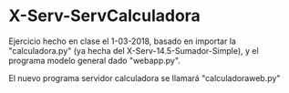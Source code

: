 # X-Serv-ServCalculadora

Ejercicio hecho en clase el 1-03-2018, basado en importar la "calculadora.py" (ya hecha del X-Serv-14.5-Sumador-Simple), y el programa modelo general dado "webapp.py".

El nuevo programa servidor calculadora se llamará "calculadoraweb.py"
